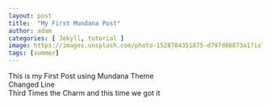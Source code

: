 ```yaml
---
layout: post
title:  "My First Mundana Post"
author: adam
categories: [ Jekyll, tutorial ]
image: https://images.unsplash.com/photo-1528784351875-d797d86873a1?ixlib=rb-1.2.1&auto=format&fit=crop&w=750&q=80
tags: [summer]
---
```

This is my First Post using Mundana Theme<br>
Changed Line<br>
Third Times the Charm and this time we got it